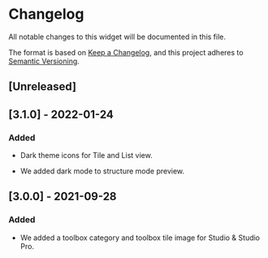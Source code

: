 # Changelog

All notable changes to this widget will be documented in this file.

The format is based on [Keep a Changelog](https://keepachangelog.com/en/1.0.0/), and this project adheres to [Semantic Versioning](https://semver.org/spec/v2.0.0.html).

## [Unreleased]

## [3.1.0] - 2022-01-24

### Added

-   Dark theme icons for Tile and List view.

-   We added dark mode to structure mode preview.

## [3.0.0] - 2021-09-28

### Added

-   We added a toolbox category and toolbox tile image for Studio & Studio Pro.
